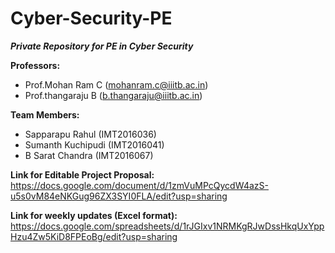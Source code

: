 # Cyber-Security-PE
***Private Repository for PE in Cyber Security***

**Professors:**
- Prof.Mohan Ram C (mohanram.c@iiitb.ac.in)
- Prof.thangaraju B (b.thangaraju@iiitb.ac.in)

**Team Members:**
- Sapparapu Rahul (IMT2016036)
- Sumanth Kuchipudi (IMT2016041)
- B Sarat Chandra (IMT2016067)

**Link for Editable Project Proposal:**
https://docs.google.com/document/d/1zmVuMPcQycdW4azS-u5s0vM84eNKGug96ZX3SYI0FLA/edit?usp=sharing

**Link for weekly updates (Excel format):**
https://docs.google.com/spreadsheets/d/1rJGIxv1NRMKgRJwDssHkqUxYppHzu4Zw5KiD8FPEoBg/edit?usp=sharing

